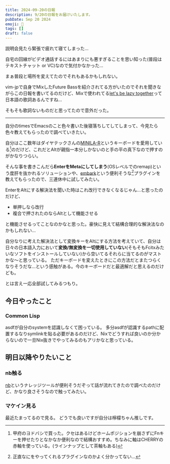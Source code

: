 ```yaml
---
title: 2024-09-20の日報
description: 9/20の日報をお届けいたします。
pubDate: Sep 20 2024
emoji: 🦊
tags: []
draft: false
---
```


説明会見たら緊張で疲れて寝てしまった...

自宅の回線がビデオ通話するにはあまりにも悪すぎることを思い知った(普段はテキストチャット
or VC)なので気付かなかった...

まぁ普段と場所を変えてたのでそれもあるかもしれない。

vim-jpで自身でMixしたFuture
Bassを紹介されてる方がいたのでそれを聞きながらこの日報を書いてるのだけど、Mixで使われてる[let's be lazy together](https://open.spotify.com/intl-ja/track/55hgAzy1kaC0Cn7EFxDeUz?si=a773a08699d54982)って日本語の歌詞あるんですね...

そもそも歌詞ないものだと思ってたので意外だった。

---

自分のtimesでEmacsのこと色々書いた後寝落ちしてしてしまって、今見たら色々教えてもらったので調べていきたい。

自分はここ数年はダイヤテックさんの[MINILA-R](https://www.diatec.co.jp/shop/MINILA-R/)というキーボードを愛用している[^1]のだけど、これだとAltが親指一本分しかないのと手の平の真下なので押すのがかなりつらい。

そんな事を書きこんだら**EnterをMetaにしてしまう**(OSレベルでのremap)という度肝を抜かれるソリューションや、[embark](https://github.com/oantolin/embark)という便利そうな[^2]プラグインを教えてもらったので、三連休中に試してみたい。

EnterをAltにする解決法を聞いた時はこれ改行できなくなるじゃん...と思ったのだけど、

- 単押しなら改行
- 複合で押されたのならAltとして機能させる

と機能させるってことなのかなと思った。豪快に見えて結構合理的な解決法なのかもしれない...

自分なりに考えた解決法として変換キーをAltにする方法を考えていて、自分は日々の日本語入力において**変換/無変換を一切使用していない**(そもそもFcitxみたいなソフトをインストールしていない)から空いてるそれらに当てるのがマストかな～と思っている。
ただキーボードを変えたときにこの方法だとまたつらくなりそうだな...という感触がある。今のキーボードだと最適解だと思えるのだけども。

とは言え一応全部試してみるつもり。

## 今日やったこと

### Common Lisp

asdfが自分のsystemを認識しなくて困っている。
多分asdfが認識するpathに配置するなりsymlinkを貼る必要があるのだけど、Nixでどうすれば良いのか分からないので一旦Nix抜きでやってみるのもアリかなと思っている。

## 明日以降やりたいこと

### nb触る

[nb](https://xwmx.github.io/nb/)というナレッジツールが便利そうだぞって話が流れてきたので調べたのだけど、かなり良さそうなので触ってみたい。

### マケイン見る

最近たまってるので見る。 どうでも良いですが自分は檸檬ちゃん推しです。

[^1]: 甲府のヨドバシで買った。クセはあるけどホームポジションを崩さずにFnキーを押せたりとなかなか便利なので結構おすすめ。ちなみに軸はCHERRYの赤軸を使っている。(ラインナップとして茶軸もある)

[^2]: 正直なにをやってくれるプラグインなのかよく分かってない...

